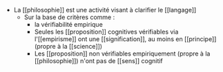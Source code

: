 - La [[philosophie]] est une activité visant à clarifier le [[langage]]
    - Sur la base de critères comme :
	    - la vérifiabilité empirique
      - Seules les [[proposition]] cognitives vérifiables via l'[[empirisme]] ont une [[signification]], au moins en [[principe]] (propre à la [[science]])
      - Les [[proposition]] non vérifiables empiriquement (propre à la [[philosophie]]) n'ont pas de [[sens]] cognitif